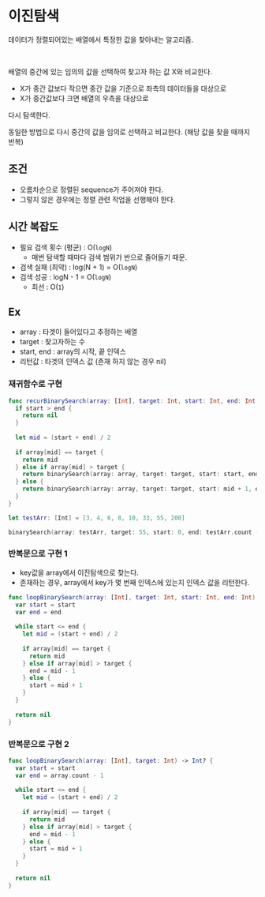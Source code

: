 # 이진탐색

데이터가 정렬되어있는 배열에서 특정한 값을 찾아내는 알고리즘.  

</br>

배열의 중간에 있는 임의의 값을 선택하여 찾고자 하는 값 X와 비교한다.
- X가 중간 값보다 작으면 중간 값을 기준으로 좌측의 데이터들을 대상으로 
- X가 중간값보다 크면 배열의 우측을 대상으로 

다시 탐색한다.

동일한 방법으로 다시 중간의 값을 임의로 선택하고 비교한다. (해당 값을 찾을 때까지 반복)

## 조건
- 오름차순으로 정렬된 sequence가 주어져야 한다. 
- 그렇지 않은 경우에는 정렬 관련 작업을 선행해야 한다.

## 시간 복잡도
- 필요 검색 횟수 (평균) : O(`logN`)
  - 매번 탐색할 때마다 검색 범위가 반으로 줄어들기 때문.
- 검색 실패 (최악) : log(N + 1) = O(`logN`)
- 검색 성공 : logN - 1 = O(`logN`)
  - 최선 : O(`1`)

## Ex
- array : 타겟이 들어있다고 추정하는 배열
- target : 찾고자하는 수
- start, end : array의 시작, 끝 인덱스
- 리턴값 : 타겟의 인덱스 값 (존재 하지 않는 경우 nil)

### 재귀함수로 구현
```swift
func recurBinarySearch(array: [Int], target: Int, start: Int, end: Int) -> Int? {
  if start > end {
    return nil
  }
  
  let mid = (start + end) / 2
  
  if array[mid] == target {
    return mid
  } else if array[mid] > target {
    return binarySearch(array: array, target: target, start: start, end: mid - 1)
  } else {
    return binarySearch(array: array, target: target, start: mid + 1, end: end)
  }
}

let testArr: [Int] = [3, 4, 6, 8, 10, 33, 55, 200]

binarySearch(array: testArr, target: 55, start: 0, end: testArr.count - 1) // 6

```

### 반복문으로 구현 1
- key값을 array에서 이진탐색으로 찾는다. 
- 존재하는 경우, array에서 key가 몇 번째 인덱스에 있는지 인덱스 값을 리턴한다.

```swift
func loopBinarySearch(array: [Int], target: Int, start: Int, end: Int) -> Int? {
  var start = start
  var end = end
  
  while start <= end {
    let mid = (start + end) / 2
    
    if array[mid] == target {
      return mid
    } else if array[mid] > target {
      end = mid - 1
    } else {
      start = mid + 1
    }
  }
  
  return nil
}
```

### 반복문으로 구현 2
```swift
func loopBinarySearch(array: [Int], target: Int) -> Int? {
  var start = start
  var end = array.count - 1
  
  while start <= end {
    let mid = (start + end) / 2
    
    if array[mid] == target {
      return mid
    } else if array[mid] > target {
      end = mid - 1
    } else {
      start = mid + 1
    }
  }
  
  return nil
}
```
